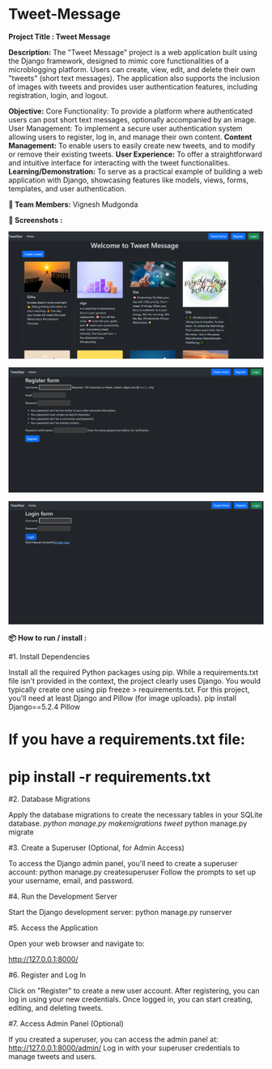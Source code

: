  # Tweet-Message
**Project Title : Tweet Message**

**Description:**
The "Tweet Message" project is a web application built using the Django framework, designed to mimic core functionalities of a microblogging platform. Users can create, view, edit, and delete their own "tweets" (short text messages). The application also supports the inclusion of images with tweets and provides user authentication features, including registration, login, and logout.

**Objective:**
Core Functionality: To provide a platform where authenticated users can post short text messages, optionally accompanied by an image.
User Management: To implement a secure user authentication system allowing users to register, log in, and manage their own content.
**Content Management:** To enable users to easily create new tweets, and to modify or remove their existing tweets.
**User Experience:** To offer a straightforward and intuitive interface for interacting with the tweet functionalities.
**Learning/Demonstration:** To serve as a practical example of building a web application with Django, showcasing features like models, views, forms, templates, and user authentication.

**👥 Team Members:**
    Vignesh Mudgonda

**📸 Screenshots :**

![image alt](https://github.com/vigneshmudgonda/Tweet-Message/blob/d9d11eed23c46c0b55caf7ae62d2f4097b54212f/D1.png)

![image alt](https://github.com/vigneshmudgonda/Tweet-Message/blob/bf80d5e0500f0e215eca802ce53b5d5491df6dd0/d2.png)

![image alt](https://github.com/vigneshmudgonda/Tweet-Message/blob/d32b310125c271b87c97bde1522c1beef88a4e65/d3.png)

**📦 How to run / install :**

#1. Install Dependencies

Install all the required Python packages using pip. While a requirements.txt file isn't provided in the context, the project clearly uses Django. You would typically create one using pip freeze > requirements.txt. For this project, you'll need at least Django and Pillow (for image uploads).
pip install Django==5.2.4 Pillow
# If you have a requirements.txt file:
# pip install -r requirements.txt


#2. Database Migrations

Apply the database migrations to create the necessary tables in your SQLite database.
*python manage.py makemigrations tweet*
python manage.py migrate 

#3. Create a Superuser (Optional, for Admin Access)

To access the Django admin panel, you'll need to create a superuser account:
python manage.py createsuperuser
Follow the prompts to set up your username, email, and password.

#4. Run the Development Server

Start the Django development server:
python manage.py runserver

#5. Access the Application

Open your web browser and navigate to:

http://127.0.0.1:8000/

#6. Register and Log In

Click on "Register" to create a new user account.
After registering, you can log in using your new credentials.
Once logged in, you can start creating, editing, and deleting tweets.

#7. Access Admin Panel (Optional)

If you created a superuser, you can access the admin panel at:
http://127.0.0.1:8000/admin/
Log in with your superuser credentials to manage tweets and users.
